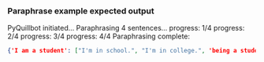 ### Paraphrase example expected output


PyQuillbot initiated...
Paraphrasing 4 sentences...
progress: 1/4
progress: 2/4
progress: 3/4
progress: 4/4
Paraphrasing complete:

``` JSON
{'I am a student': ["I'm in school.", "I'm in college.", 'being a student', "I'm a student."], 'Having seen the impact of the revolution, I could not stop but wonder about its causes.': ["I couldn't help but wonder about the revolution's causes after seeing its effects.", "After witnessing the revolution's effects, I was compelled to consider its origins.", "I couldn't help but wonder about the causes of the revolution after seeing its effects.", "Having witnessed the revolution's effects, I was compelled to consider its origins."], 'your time is up': ['Time is up for us.', "We're out of time.", 'Our time is up.', 'Our time has expired.'], 'Tell me everything you know about the language JavaScript.': ['Tell me everything you know about the JavaScript programming language.', 'Tell me all there is to know about JavaScript.', 'Inform me of all JavaScript-related information you are aware of.', 'Tell me everything you know about JavaScript.']}
```
